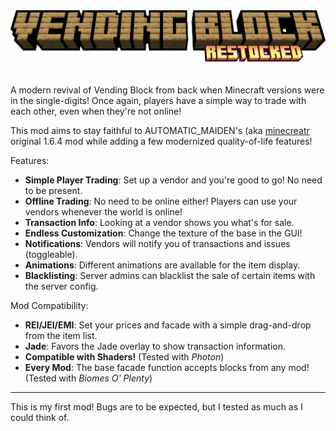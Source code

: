 <div align="center"><img src="/.github/assets/title.png" alt="Vending Block (logo)"></img></div>
<br/>
<br/>
A modern revival of Vending Block from back when Minecraft versions were in the single-digits! Once again, players have a simple way to trade with each other, even when they're not online!

This mod aims to stay faithful to AUTOMATIC_MAIDEN's (aka [minecreatr](https://www.curseforge.com/members/minecreatr/projects) original 1.6.4 mod while adding a few modernized quality-of-life features!

Features:
- **Simple Player Trading**: Set up a vendor and you're good to go! No need to be present.
- **Offline Trading**: No need to be online either! Players can use your vendors whenever the world is online!
- **Transaction Info**: Looking at a vendor shows you what's for sale.
- **Endless Customization**: Change the texture of the base in the GUI!
- **Notifications**: Vendors will notify you of transactions and issues (toggleable).
- **Animations**: Different animations are available for the item display.
- **Blacklisting**: Server admins can blacklist the sale of certain items with the server config.

Mod Compatibility:
- **REI/JEI/EMI**: Set your prices and facade with a simple drag-and-drop from the item list.
- **Jade**: Favors the Jade overlay to show transaction information.
- **Compatible with Shaders!** (Tested with *Photon*)
- **Every Mod**: The base facade function accepts blocks from any mod! (Tested with *Biomes O' Plenty*)

---

This is my first mod! Bugs are to be expected, but I tested as much as I could think of.